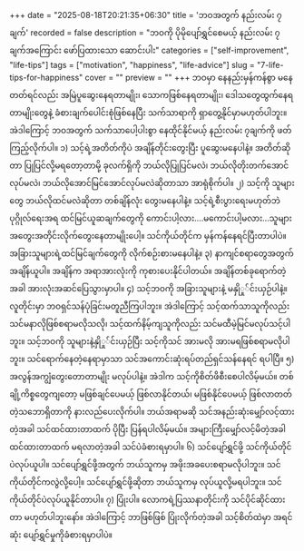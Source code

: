 +++
date = "2025-08-18T20:21:35+06:30"
title = 'ဘဝအတွက် နည်းလမ်း ၇ ချက်'
recorded = false
description = "ဘဝကို ပိုမိုပျော်ရွှင်စေမယ့် နည်းလမ်း ၇ ချက်အကြောင်း ဖော်ပြထားသော ဆောင်းပါး"
categories = ["self-improvement", "life-tips"]
tags = ["motivation", "happiness", "life-advice"]
slug = "7-life-tips-for-happiness"
cover = ""
preview = ""
+++
ဘဝမှာ နေနည်းမှန်ကန်စွာ မနေတတ်ရင်လည်း အမြဲပူဆွေးနေရတာမျိုး၊ သောကဖြစ်နေရတာမျိုး၊ ဒေါသတွေထွက်နေရတာမျိုးတွေနဲ့ ခံစားချက်ပေါင်းစုံဖြစ်နေပြီး သက်သာရာကို ရှာတွေ့နိုင်မှာမဟုတ်ပါဘူး။ အဲဒါကြောင့် ဘဝအတွက် သက်သာပေါ့ပါးစွာ နေထိုင်နိုင်မယ့် နည်းလမ်း ၇ချက်ကို ဖတ်ကြည့်လိုက်ပါ။
၁) သင့်ရဲ့အတိတ်ကိုပဲ အချိန်တိုင်းတွေးပြီး ပူဆွေးမနေပါနဲ့။
အတိတ်ဆိုတာ ပြုပြင်လို့မရတော့တာမို့ ခုလက်ရှိကို ဘယ်လိုပြုပြင်မလဲ၊ ဘယ်လိုတိုးတက်အောင်လုပ်မလဲ၊ ဘယ်လိုအောင်မြင်အောင်လုပ်မလဲဆိုတာသာ အာရုံစိုက်ပါ။
၂) သင့်ကို သူများတွေ ဘယ်လိုထင်မလဲဆိုတာ တစ်ချိန်လုံး တွေးမနေပါနဲ့။
သင့်ရဲ့စီးပွားရေးမဟုတ်ဘဲ ပုဂ္ဂိုလ်ရေးအရ ထင်မြင်ယူဆချက်တွေကို ကောင်းပါ့လား….မကောင်းပါ့မလား…သူများအတွေးအတိုင်းလိုက်တွေးနေတာမျိုးပေါ့။ သင်ကိုယ်တိုင်က မှန်ကန်နေရင်ပြီးတာပါပဲ။ အခြားသူများရဲ့ထင်မြင်ချက်တွေကို လိုက်စဉ်းစားမနေပါနဲ့။
၃) နာကျင်စရာတွေအတွက် အချိန်ယူပါ။
အချိန်က အရာအားလုံးကို ကုစားပေးနိုင်ပါတယ်။ အချိန်တစ်ခုရောက်တဲ့အခါ အားလုံးအဆင်ပြေသွားမှာပါ။
၄) သင့်ဘဝကို အခြားသူများနဲ့ မနှိုှု်င်းယှဉ်ပါနဲ့။
လူတိုင်းမှာ ဘဝရှင်သန်ပုံခြင်းမတူညီကြပါဘူး။ အဲဒါကြောင့် သင့်ထက်သာသူကိုလည်း သင်မနာလိုဖြစ်စရာမလိုသလို၊ သင့်ထက်နိမ့်ကျသူကိုလည်း သင်မထီမဲ့မြင်မလုပ်သင့်ပါဘူး။ သင့်ဘဝကို သူများနဲ့နှိုှု်င်းယှဉ်ပြီး သင့်ကိုသင် အားမလို အားမရဖြစ်စရာမလိုပါဘူး။ သင်ရောက်နေတဲ့နေရာမှာသာ သင်အကောင်းဆုံးရပ်တည်ရှင်သန်နေရင် ရပါပြီ။
၅) အလွန်အကျွံတွေးတောတာမျိုး မလုပ်ပါနဲ့။
အဲဒါက သင့်ကိုစိတ်ဖိစီးစေပါလိမ့်မယ်။ တစ်ချို့ကိစ္စတွေကျတော့ မဖြစ်ချင်ပေမယ့် ဖြစ်လာနိုင်တယ်၊ မဖြစ်နိုင်ပေမယ့် ဖြစ်လာတတ်တဲ့သဘောရှိတာကို နားလည်ပေးလိုက်ပါ။ ဘယ်အရာမဆို သင်အနည်းဆုံးမျှော်လင့်ထားတဲ့အခါ သင်ထင်ထားတာထက် ပိုပြီး ပြန်ရပါလိမ့်မယ်။ အများကြီးမျှော်လင့်မိတဲ့အခါ ထင်ထားတာထက် မရလာတဲ့အခါ သင်ပဲခံစားရမှာပါ။
၆) သင်ပျော်ရွှင်ဖို့ သင်ကိုယ်တိုင်ပဲလုပ်ယူပါ။
သင်ပျော်ရွှင်ဖို့အတွက် ဘယ်သူကမှ အဖိုးအခပေးစရာမလိုပါဘူး။ သင်ကိုယ်တိုင်ကလွဲလို့ပေါ့။ သင်ပျော်ရွှင်ဖို့ဆိုတာ ဘယ်သူကမှ လုပ်ယူလို့မရပါဘူး။ သင်ကိုယ်တိုင်ပဲလုပ်ယူနိုင်တာပါ။
၇) ပြုံးပါ။
လောကရဲ့ပြဿနာတိုင်းကို သင်ပိုင်ဆိုင်ထားတာ မဟုတ်ပါဘူးနော်။ အဲဒါကြောင့် ဘာဖြစ်ဖြစ် ပြုံးလိုက်တဲ့အခါ သင့်စိတ်ထဲမှာ အရင်ဆုံး ပျော်ရွှင်မှုကိုခံစားရမှာပါပဲ။